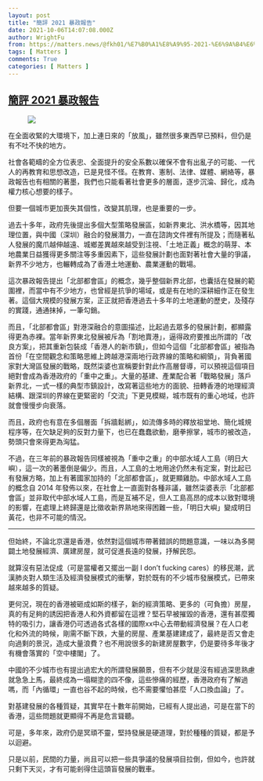 ```yaml
---
layout: post
title: "簡評 2021 暴政報告"
date: 2021-10-06T14:07:08.000Z
author: WrightFu
from: https://matters.news/@fkh01/%E7%B0%A1%E8%A9%95-2021-%E6%9A%B4%E6%94%BF%E5%A0%B1%E5%91%8A-bafyreigwlmnz2mewz67sjrf7aaqw3ue5rblisneyjix4vkdpximiuwsdvy
tags: [ Matters ]
comments: True
categories: [ Matters ]
---
```

<!--1633529228000-->
[簡評 2021 暴政報告](https://matters.news/@fkh01/%E7%B0%A1%E8%A9%95-2021-%E6%9A%B4%E6%94%BF%E5%A0%B1%E5%91%8A-bafyreigwlmnz2mewz67sjrf7aaqw3ue5rblisneyjix4vkdpximiuwsdvy)
------

<div>
<figure class="image"><img src="https://assets.matters.news/embed/68afe953-6b3f-468d-b615-b70974cffbff.jpeg" data-asset-id="68afe953-6b3f-468d-b615-b70974cffbff" referrerpolicy="no-referrer"><figcaption><span></span></figcaption></figure><p>在全面收緊的大環境下，加上連日來的「放風」，雖然很多東西早已預料，但仍是有不吐不快的地方。</p><p>社會各範疇的全方位表忠、全面提升的安全系數以確保不會有出亂子的可能、一代人的再教育和思想改造，已是見怪不怪。在教育、憲制、法律、媒體、網絡等，暴政報告也有相關的著墨，我們也只能看著社會更多的層面，逐步沉淪、歸化，成為權力核心想要的樣子。</p><p>但要一個城市更加喪失其個性，改變其肌理，也是重要的一步。</p><p>過去十多年，政府先後提出多個大型策略發展區，如新界東北、洪水橋等，因其地理位置，與中國（深圳）融合的發展潛力，一直在諮詢文件裡有所提及；而隨著私人發展的魔爪越伸越遠、城鄉差異越來越受到注視、「土地正義」概念的萌芽、本地農業日益獲得更多關注等多重因素下，這些發展計劃也面對著社會大量的爭議，新界不少地方，也輾轉成為了香港土地運動、農業運動的戰場。</p><p>這次暴政報告提出「北部都會區」的概念，幾乎整個新界北部，也囊括在發展的範圍裡，而當中有不少地方，也曾經是抗爭的場域，或是有在地的深耕細作正在發生著。這個大規模的發展方案，正正就把香港過去十多年的土地運動的歷史，及殘存的實踐，通通抹掉，一筆勾銷。</p><p>而且，「北部都會區」對港深融合的意圖描述，比起過去眾多的發展計劃，都顯露得更為赤裸。當年新界東北發展被斥為「割地賣港」，逼得政府要推出所謂的「改良方案」，把其重新包裝成「香港人的新市鎮」，但如今這個「北部都會區」被指為首份「在空間觀念和策略思維上跨越港深兩地行政界線的策略和綱領」，背負著國家對大灣區發展的戰略，既然柒婆也宣稱要針對此作高層督導，可以預視這個項目絕對會成為香港政府的「重中之重」。大量的基建、產業配合著「戰略發展」落戶新界北，一式一樣的典型市鎮設計，改寫著這些地方的面貌、扭轉香港的地理經濟結構、跟深圳的界線在更緊密的「交流」下更見模糊，城市既有的重心地域，也許就會慢慢步向衰落。</p><p>而且，政府也有意在多個層面「拆牆鬆綁」，如流傳多時的釋放祖堂地、簡化城規程序等，在欠缺足夠的反對力量下，也已在蠢蠢欲動，磨拳擦掌，城市的被改造，勢頭只會來得更為洶猛。</p><p>不過，在三年前的暴政報告同樣被視為「重中之重」的中部水域人工島（明日大嶼），這一次的著墨倒是偏少。而且，人工島的土地用途仍然未有定案，對比起已有發展方略，加上有著國家加持的「北部都會區」，就更顯雞肋。中部水域人工島的概念自 2014 年發佈以來，在社會上一直面對各種非議，雖然柒婆表示「北部都會區」並非取代中部水域人工島，而是互補不足，但人工島高昂的成本以致對環境的影響，在處理上終歸還是比徵收新界熟地來得困難一些，「明日大嶼」變成明日黃花，也非不可能的情況。</p><hr><p>但始終，不論北京還是香港，依然對這個城市帶著錯誤的問題意識，一味以為多開闢土地發展經濟、廣建房屋，就可促進長遠的發展，抒解民怨。</p><p>就算沒有惡法促成（可是當權者又擺出一副 I don’t fucking cares）的移民潮，武漢肺炎對人類生活及經濟發展模式的衝擊，對於既有的不少城市發展模式，已帶來越來越多的質疑。</p><p>更何況，現在的香港被砸成如斯的樣子，新的經濟策略、更多的（可負擔）房屋，真的有足夠的誘因把香港人和外資都留在這裡？堅石早被摧毀的香港，還有甚麼獨特的吸引力，讓香港仍可透過各式各樣的國際xx中心去帶動經濟發展？在人口老化和外流的時候，剛需不斷下跌，大量的房屋、產業基建建成了，最終是否又會走向過剩的景況，造成大量浪費？也不用說很多的新建房屋數字，仍是要待多年後才有機會落實的「空中樓閣」了。</p><p>中國的不少城市也有提出過宏大的所謂發展願景，但有不少就是沒有經過深思熟慮就急急上馬，最終成為一塌糊塗的四不像，這些慘痛的經歷，香港政府有了解過嗎，而「內循環」一直也谷不起的時候，也不需要懼怕甚麼「人口換血論」了。</p><p>對基建發展的各種質疑，其實早在十數年前開始，已經有人提出過，可是在當下的香港，這些問題就更顯得不再是危言聳聽。</p><p>可是，多年來，政府仍是冥頑不靈，堅持發展是硬道理，對於種種的質疑，都是予以迴避。</p><p>只是以前，民間的力量，尚且可以把一些具爭議的發展項目拉倒，但如今，也許就只剩下天災，才有可能剎得住這頭盲發展的戰車。</p>
</div>
